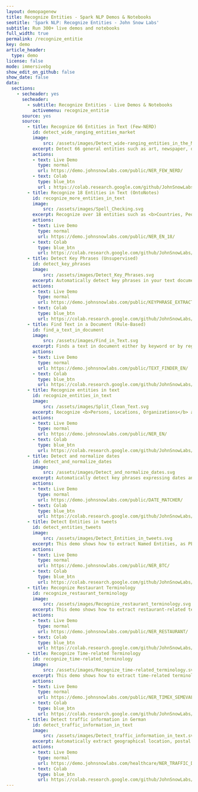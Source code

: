 ```yaml
---
layout: demopagenew
title: Recognize Entities - Spark NLP Demos & Notebooks
seotitle: 'Spark NLP: Recognize Entities - John Snow Labs'
subtitle: Run 300+ live demos and notebooks
full_width: true
permalink: /recognize_entitie
key: demo
article_header:
  type: demo
license: false
mode: immersivebg
show_edit_on_github: false
show_date: false
data:
  sections:  
    - secheader: yes
      secheader: 
        - subtitle: Recognize Entities - Live Demos & Notebooks
          activemenu: recognize_entitie
      source: yes
      source: 
        - title: Recognize 66 Entities in Text (Few-NERD)
          id: detect_wide_ranging_entities_market
          image: 
              src: /assets/images/Detect_wide-ranging_entities_in_the_Market.svg
          excerpt: Detect 66 general entities such as art, newspaper, director, war, airport etc., using pretrained Spark NLP NER model.
          actions:
          - text: Live Demo
            type: normal
            url: https://demo.johnsnowlabs.com/public/NER_FEW_NERD/
          - text: Colab
            type: blue_btn
            url : https://colab.research.google.com/github/JohnSnowLabs/spark-nlp-workshop/blob/master/tutorials/streamlit_notebooks/NER_FewNERD.ipynb
        - title: Recognize 18 Entities in Text (OntoNotes)
          id: recognize_more_entities_in_text
          image: 
              src: /assets/images/Spell_Checking.svg
          excerpt: Recognize over 18 entities such as <b>Countries, People, Organizations, Products, Events,</b> etc. using an out of the box pretrained NerDLApproach trained on the OntoNotes corpus.
          actions:
          - text: Live Demo
            type: normal
            url: https://demo.johnsnowlabs.com/public/NER_EN_18/
          - text: Colab
            type: blue_btn
            url: https://colab.research.google.com/github/JohnSnowLabs/spark-nlp-workshop/blob/master/tutorials/streamlit_notebooks/NER_EN.ipynb
        - title: Detect Key Phrases (Unsupervised)
          id: detect_key_phrases
          image: 
              src: /assets/images/Detect_Key_Phrases.svg
          excerpt: Automatically detect key phrases in your text documents using out-of-the-box Spark NLP models.
          actions:
          - text: Live Demo
            type: normal
            url: https://demo.johnsnowlabs.com/public/KEYPHRASE_EXTRACTION
          - text: Colab
            type: blue_btn
            url: https://colab.research.google.com/github/JohnSnowLabs/spark-nlp-workshop/blob/master/tutorials/streamlit_notebooks/KEYPHRASE_EXTRACTION.ipynb
        - title: Find Text in a Document (Rule-Based)
          id: find_a_text_in_document
          image: 
              src: /assets/images/Find_in_Text.svg
          excerpt: Finds a text in document either by keyword or by regex expression.
          actions:
          - text: Live Demo
            type: normal
            url: https://demo.johnsnowlabs.com/public/TEXT_FINDER_EN/
          - text: Colab
            type: blue_btn
            url: https://colab.research.google.com/github/JohnSnowLabs/spark-nlp-workshop/blob/master/tutorials/streamlit_notebooks/TEXT_FINDER_EN.ipynb
        - title: Recognize entities in text
          id: recognize_entities_in_text
          image: 
              src: /assets/images/Split_Clean_Text.svg
          excerpt: Recognize <b>Persons, Locations, Organizations</b> and <b>Misc</b> entities using out of the box pretrained Deep Learning models based on GloVe (glove_100d) and BERT (ner_dl_bert) word embeddings.
          actions:
          - text: Live Demo
            type: normal            
            url: https://demo.johnsnowlabs.com/public/NER_EN/
          - text: Colab
            type: blue_btn
            url: https://colab.research.google.com/github/JohnSnowLabs/spark-nlp-workshop/blob/master/tutorials/streamlit_notebooks/NER_EN.ipynb          
        - title: Detect and normalize dates
          id: detect_and_normalize_dates
          image: 
              src: /assets/images/Detect_and_normalize_dates.svg
          excerpt: Automatically detect key phrases expressing dates and normalize them with respect to a reference date.
          actions:
          - text: Live Demo
            type: normal
            url: https://demo.johnsnowlabs.com/public/DATE_MATCHER/
          - text: Colab
            type: blue_btn
            url: https://colab.research.google.com/github/JohnSnowLabs/spark-nlp-workshop/blob/master/tutorials/streamlit_notebooks/DATE_MATCHER.ipynb        
        - title: Detect Entities in tweets 
          id: detect_entities_tweets  
          image: 
              src: /assets/images/Detect_Entities_in_tweets.svg
          excerpt: This demo shows how to extract Named Entities, as PER, ORG or LOC, from tweets.
          actions:
          - text: Live Demo
            type: normal
            url: https://demo.johnsnowlabs.com/public/NER_BTC/ 
          - text: Colab
            type: blue_btn
            url: https://colab.research.google.com/github/JohnSnowLabs/spark-nlp-workshop/blob/master/tutorials/streamlit_notebooks/NER_BTC.ipynb
        - title: Recognize Restaurant Terminology 
          id: recognize_restaurant_terminology  
          image: 
              src: /assets/images/Recognize_restaurant_terminology.svg
          excerpt: This demo shows how to extract restaurant-related terminology from texts.
          actions:
          - text: Live Demo
            type: normal
            url: https://demo.johnsnowlabs.com/public/NER_RESTAURANT/ 
          - text: Colab
            type: blue_btn
            url: https://colab.research.google.com/github/JohnSnowLabs/spark-nlp-workshop/blob/master/tutorials/streamlit_notebooks/NER_RESTAURANT.ipynb
        - title: Recognize Time-related Terminology  
          id: recognize_time-related_terminology 
          image: 
              src: /assets/images/Recognize_time-related_terminology.svg
          excerpt: This demo shows how to extract time-related terminology from texts.
          actions:
          - text: Live Demo
            type: normal
            url: https://demo.johnsnowlabs.com/public/NER_TIMEX_SEMEVAL/ 
          - text: Colab
            type: blue_btn
            url: https://colab.research.google.com/github/JohnSnowLabs/spark-nlp-workshop/blob/master/tutorials/streamlit_notebooks/NER.ipynb   
        - title: Detect traffic information in German
          id: detect_traffic_information_in_text
          image: 
              src: /assets/images/Detect_traffic_information_in_text.svg
          excerpt: Automatically extract geographical location, postal codes, and traffic routes in German text using our pretrained Spark NLP model.
          actions:
          - text: Live Demo
            type: normal
            url: https://demo.johnsnowlabs.com/healthcare/NER_TRAFFIC_DE/
          - text: Colab
            type: blue_btn
            url: https://colab.research.google.com/github/JohnSnowLabs/spark-nlp-workshop/blob/master/tutorials/streamlit_notebooks/healthcare/NER_TRAFFIC_DE.ipynb             
---
```

